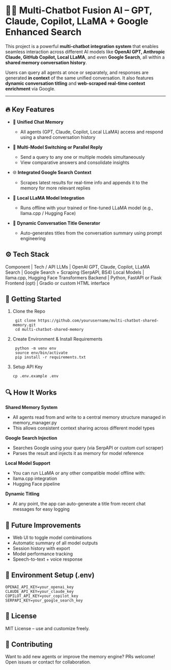 # 🤖🧠 Multi-Chatbot Fusion AI – GPT, Claude, Copilot, LLaMA + Google Enhanced Search

This project is a powerful **multi-chatbot integration system** that enables seamless interaction across different AI models like **OpenAI GPT, Anthropic Claude, GitHub Copilot, Local LLaMA**, and even **Google Search**, all within a **shared memory conversation history**.

Users can query all agents at once or separately, and responses are generated **in context** of the same unified conversation. It also features **dynamic conversation titling** and **web-scraped real-time context enrichment** via Google.

---

## 🔥 Key Features

- 💬 **Unified Chat Memory**
  - All agents (GPT, Claude, Copilot, Local LLaMA) access and respond using a shared conversation history

- 🧠 **Multi-Model Switching or Parallel Reply**
  - Send a query to any one or multiple models simultaneously
  - View comparative answers and consolidate insights

- 🌐 **Integrated Google Search Context**
  - Scrapes latest results for real-time info and appends it to the memory for more relevant replies

- 🧲 **Local LLaMA Model Integration**
  - Runs offline with your trained or fine-tuned LLaMA model (e.g., llama.cpp / Hugging Face)

- 📝 **Dynamic Conversation Title Generator**
  - Auto-generates titles from the conversation summary using prompt engineering
 


## ⚙️ Tech Stack

  Component | Tech / API
  LLMs | OpenAI GPT, Claude, Copilot, LLaMA
  Search | Google Search + Scraping (SerpAPI, BS4)
  Local Models | llama.cpp, Hugging Face Transformers
  Backend | Python, FastAPI or Flask
  Frontend (opt) | Gradio or custom HTML interface




## 🚀 Getting Started


1. Clone the Repo


        git clone https://github.com/yourusername/multi-chatbot-shared-memory.git
        cd multi-chatbot-shared-memory



2. Create Environment & Install Requirements

        python -m venv env
        source env/bin/activate
        pip install -r requirements.txt


3. Setup API Key

   
       cp .env.example .env
      



## 🔍 How It Works


**Shared Memory System**

- All agents read from and write to a central memory structure managed in memory_manager.py
- This allows consistent context sharing across different model types

**Google Search Injection**

- Searches Google using your query (via SerpAPI or custom curl scraper)
- Parses the result and injects it as memory for model reference

**Local Model Support**

- You can run LLaMA or any other compatible model offline with:
- llama.cpp integration
- Hugging Face pipeline

**Dynamic Titling**

- At any point, the app can auto-generate a title from recent chat messages for easy logging
     
   
## 🔮 Future Improvements

 
 - Web UI to toggle model combinations
 - Automatic summary of all model outputs
 - Session history with export
 - Model performance tracking
 - Speech-to-text + voice response


## 🔐 Environment Setup (.env)

    OPENAI_API_KEY=your_openai_key
    CLAUDE_API_KEY=your_claude_key
    COPILOT_API_KEY=your_copilot_key
    SERPAPI_KEY=your_google_search_key




## 📜 License

MIT License – use and customize freely.

## 🤝 Contributing

Want to add new agents or improve the memory engine? PRs welcome! Open issues or contact for collaboration.

